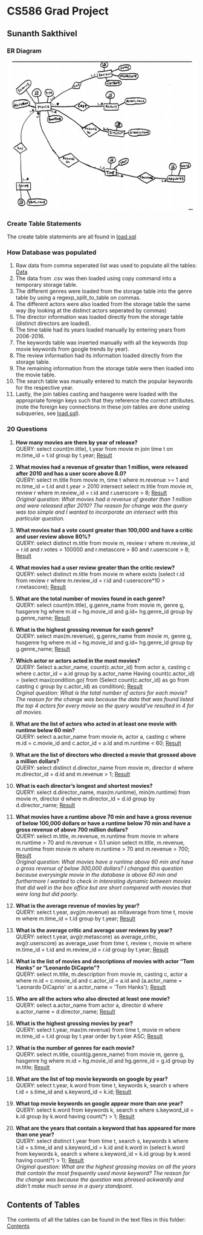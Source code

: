 # CS586 Grad Project
## Sunanth Sakthivel

### ER Diagram
![Screenshot](ERdiagram.png)

### Create Table Statements
The create table statements are all found in [load.sql](https://github.com/sunanth123/DBproject/blob/master/load.sql)

### How Database was populated
1. Raw data from comma seperated list was used to populate all the tables: [Data](https://github.com/sunanth123/DBproject/blob/master/IMDB-Movie-Data.csv)
2. The data from .csv was then loaded using copy command into a temporary storage table.
3. The different genres were loaded from the storage table into the genre table by using a regexp_split_to_table on commas.
4. The different actors were also loaded from the storage table the same way (by looking at the distinct actors seperated by commas)
5. The director information was loaded directly from the storage table (distinct directors are loaded).
6. The time table had its years loaded manually by entering years from 2006-2016.
7. The keywords table was inserted manually with all the keywords (top movie keywords from google trends by year).
8. The review information had its information loaded directly from the storage table.
9. The remaining information from the storage table were then loaded into the movie table. 
10. The search table was manually entered to match the popular keywords for the respective year.
11. Lastly, the join tables casting and hasgenre were loaded with the appropriate foreign keys such that they reference the correct attributes. (note the foreign key connections in these join tables are done useing subqueries, see [load.sql](https://github.com/sunanth123/DBproject/blob/master/load.sql)).

### 20 Questions
1. **How many movies are there by year of release?** <br /> QUERY: select count(m.title), t.year from movie m join time t on m.time_id = t.id group by t.year;
[Result](https://github.com/sunanth123/DBproject/blob/master/QueryResults/1.txt)

2. **What movies had a revenue of greater than 1 million, were released after 2010 and has a user score above 8.0?** <br /> QUERY: select m.title from movie m, time t where m.revenue >= 1 and m.time_id = t.id and t.year > 2010 intersect select m.title from movie m, review r where m.review_id = r.id and r.userscore > 8;
[Result](https://github.com/sunanth123/DBproject/blob/master/QueryResults/2.txt) <br /> *Original question: What movies had a revenue of greater than 1 million and were released after 2010? The reason for change was the query was too simple and I wanted to incorporate an intersect with this particular question.*

3. **What movies had a vote count greater than 100,000 and have a critic and user review above 80%?** <br /> QUERY: select distinct m.title from movie m, review r where m.review_id = r.id and r.votes > 100000 and r.metascore > 80 and r.userscore > 8;
[Result](https://github.com/sunanth123/DBproject/blob/master/QueryResults/3.txt)

4. **What movies had a user review greater than the critic review?** <br /> QUERY: select distinct m.title from movie m where exists (select r.id from review r where m.review_id = r.id and r.userscore*10 > r.metascore);
[Result](https://github.com/sunanth123/DBproject/blob/master/QueryResults/4.txt)

5. **What are the total number of movies found in each genre?** <br /> QUERY: select count(m.title), g.genre_name from movie m, genre g, hasgenre hg where m.id = hg.movie_id and g.id= hg.genre_id group by g.genre_name;
[Result](https://github.com/sunanth123/DBproject/blob/master/QueryResults/5.txt)

6. **What is the highest grossing revenue for each genre?** <br /> QUERY: select max(m.revenue), g.genre_name from movie m, genre g, hasgenre hg where m.id = hg.movie_id and g.id= hg.genre_id group by g.genre_name;
[Result](https://github.com/sunanth123/DBproject/blob/master/QueryResults/6.txt)

7. **Which actor or actors acted in the most movies?** <br /> QUERY: Select a.actor_name, count(c.actor_id) from actor a, casting c where c.actor_id = a.id group by a.actor_name Having count(c.actor_id) = (select max(condition.go) from (Select count(c.actor_id) as go from casting c group by c.actor_id) as condition);
[Result](https://github.com/sunanth123/DBproject/blob/master/QueryResults/7.txt) <br /> *Orginal question: What is the total number of actors for each movie? The reason for the change was because the data that was found listed the top 4 actors for every movie so the query would've resulted in 4 for all movies.* 

8. **What are the list of actors who acted in at least one movie with runtime below 60 min?** <br /> QUERY: select a.actor_name from movie m, actor a, casting c where m.id = c.movie_id and c.actor_id = a.id and m.runtime < 60;
[Result](https://github.com/sunanth123/DBproject/blob/master/QueryResults/8.txt)

9. **What are the list of directors who directed a movie that grossed above a million dollars?** <br /> QUERY: select distinct d.director_name from movie m, director d where m.director_id = d.id and m.revenue > 1;
[Result](https://github.com/sunanth123/DBproject/blob/master/QueryResults/9.txt)

10. **What is each director’s longest and shortest movies?** <br /> QUERY: select d.director_name, max(m.runtime), min(m.runtime) from movie m, director d where m.director_id = d.id group by d.director_name;
[Result](https://github.com/sunanth123/DBproject/blob/master/QueryResults/10.txt)

11. **What movies have a runtime above 70 min and have a gross revenue of below 100,000 dollars or have a runtime below 70 min and have a gross revenue of above 700 million dollars?** <br /> QUERY: select m.title, m.revenue, m.runtime from movie m where m.runtime > 70 and m.revenue < 0.1 union select m.title, m.revenue, m.runtime from movie m where m.runtime > 70 and m.revenue > 700;
[Result](https://github.com/sunanth123/DBproject/blob/master/QueryResults/11.txt) <br /> *Original question: What movies have a runtime above 60 min and have a gross revenue of below 300,000 dollars? I changed this question because everysingle movie in the database is above 60 min and furthermore I wanted to check in interesting dynamic between movies that did well in the box office but are short compared with movies that were long but did poorly.*

12. **What is the average revenue of movies by year?** <br /> QUERY: select t.year, avg(m.revenue) as millaverage from time t, movie m where m.time_id = t.id group by t.year;
[Result](https://github.com/sunanth123/DBproject/blob/master/QueryResults/12.txt)

13. **What is the average critic and average user reviews by year?** <br /> QUERY: select t.year, avg(r.metascore) as average_critic, avg(r.userscore) as average_user from time t, review r, movie m where m.time_id = t.id and m.review_id = r.id group by t.year;
[Result](https://github.com/sunanth123/DBproject/blob/master/QueryResults/13.txt)

14. **What is the list of movies and descriptions of movies with actor “Tom Hanks” or “Leonardo DiCaprio”?** <br /> QUERY: select m.title, m.description from movie m, casting c, actor a where m.id = c.movie_id and c.actor_id = a.id and (a.actor_name = 'Leonardo DiCaprio' or a.actor_name = 'Tom Hanks');
[Result](https://github.com/sunanth123/DBproject/blob/master/QueryResults/14.txt) 

15. **Who are all the actors who also directed at least one movie?** <br /> QUERY: select a.actor_name from actor a, director d where a.actor_name = d.director_name;
[Result](https://github.com/sunanth123/DBproject/blob/master/QueryResults/15.txt)

16. **What is the highest grossing movies by year?** <br /> QUERY: select t.year, max(m.revenue) from time t, movie m where m.time_id = t.id group by t.year order by t.year ASC;
[Result](https://github.com/sunanth123/DBproject/blob/master/QueryResults/16.txt)

17. **What is the number of genres for each movie?** <br /> QUERY: select m.title, count(g.genre_name) from movie m, genre g, hasgenre hg where m.id = hg.movie_id and hg.genre_id = g.id group by m.title;
[Result](https://github.com/sunanth123/DBproject/blob/master/QueryResults/17.txt)

18. **What are the list of top movie keywords on google by year?** <br /> QUERY: select t.year, k.word from time t, keywords k, search s where t.id = s.time_id and s.keyword_id = k.id;
[Result](https://github.com/sunanth123/DBproject/blob/master/QueryResults/18.txt)

19. **What top movie keywords on google appear more than one year?** <br /> QUERY: select k.word from keywords k, search s where s.keyword_id = k.id group by k.word having count(*) > 1;
[Result](https://github.com/sunanth123/DBproject/blob/master/QueryResults/19.txt)

20. **What are the years that contain a keyword that has appeared for more than one year?** <br /> QUERY: select distinct t.year from time t, search s, keywords k where t.id = s.time_id and s.keyword_id = k.id and k.word in (select k.word from keywords k, search s where s.keyword_id = k.id group by k.word having count(*) > 1);
[Result](https://github.com/sunanth123/DBproject/blob/master/QueryResults/20.txt) <br /> *Original question: What are the highest grossing movies on all the years that contain the most frequently used movie keyword? The reason for the change was because the question was phrased ackwardly and didn't make much sense in a query standpoint.* 

## Contents of Tables
The contents of all the tables can be found in the text files in this folder: [Contents](https://github.com/sunanth123/DBproject/tree/master/ContentsofTables)


 



